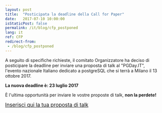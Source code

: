```yaml
---
layout: post
title:  "Posticipata la deadline della Call for Paper"
date:   2017-07-10 10:00:00
isStaticPost: false
permalink: /it/blog/cfp_postponed
lang: it
ref: CFP
redirect-from:
 - /blog/cfp_postponed
---
```


A seguito di specifiche richieste, il comitato Organizzatore ha deciso di posticipare la deadline per inviare una proposta di talk al "PGDay.IT", l'evento nazionale Italiano dedicato a postgreSQL che si terrà a Milano il 13 ottobre 2017. 

**La nuova deadline è: 23 luglio 2017**

È l'ultima opportunità per inviare le vostre proposte di talk, **non la perdete!**

[<big>Inserisci qui la tua proposta di talk</big>](https://docs.google.com/forms/d/e/1FAIpQLSd3FVGA_SY9xwKKR1QWTBd58saiSI9K1w-JMTsuNCIhrXL9Zw/viewform?c=0&w=1)